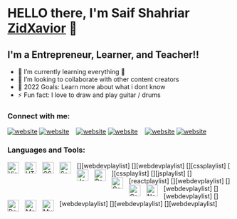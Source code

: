 # HELLO there, I'm Saif Shahriar [ZidXavior][linkedin] 👋 

## I'm a Entrepreneur, Learner,  and Teacher!!
- 🌱 I’m currently learning everything 🤣
- 👯 I’m looking to collaborate with other content creators
- 🥅 2022 Goals: Learn more about what i dont know
- ⚡ Fun fact: I love to draw and play guitar / drums

### Connect with me:

[![website](./img/twitter-light.svg)](https://twitter.com/Saif_Shahriar29#gh-light-mode-only)
[![website](./img/twitter-dark.svg)](https://twitter.com/Saif_Shahriar29#gh-dark-mode-only)
&nbsp;&nbsp;
[![website](./img/linkedin-light.svg)](https://www.linkedin.com/in/saif-shaahriar-007/#gh-light-mode-only)
[![website](./img/linkedin-dark.svg)](https://www.linkedin.com/in/saif-shaahriar-007/#gh-dark-mode-only)
&nbsp;&nbsp;
[![website](./img/instagram-light.svg)](https://www.instagram.com/saifshahriarzidan/#gh-light-mode-only)
[![website](./img/instagram-dark.svg)](https://www.instagram.com/saifshahriarzidan/#gh-dark-mode-only)

### Languages and Tools:

[<img align="left" alt="Visual Studio Code" width="26px" src="https://cdn.jsdelivr.net/gh/devicons/devicon/icons/vscode/vscode-original.svg" style="padding-right:10px;" />][webdevplaylist]
[<img align="left" alt="HTML5" width="26px" src="https://cdn.jsdelivr.net/gh/devicons/devicon/icons/html5/html5-original.svg" style="padding-right:10px;" />][webdevplaylist]
[<img align="left" alt="CSS3" width="26px" src="https://cdn.jsdelivr.net/gh/devicons/devicon/icons/css3/css3-original.svg" style="padding-right:10px;" />][cssplaylist]
[<img align="left" alt="Sass" width="26px" src="https://cdn.jsdelivr.net/gh/devicons/devicon/icons/sass/sass-original.svg" style="padding-right:10px;" />][cssplaylist]
[<img align="left" alt="JavaScript" width="26px" src="https://cdn.jsdelivr.net/gh/devicons/devicon/icons/javascript/javascript-original.svg" style="padding-right:10px;" />][jsplaylist]
[<img align="left" alt="React" width="26px" src="https://cdn.jsdelivr.net/gh/devicons/devicon/icons/react/react-original.svg" style="padding-right:10px;" />][reactplaylist]
[<img align="left" alt="Gatsby" width="26px" src="https://cdn.jsdelivr.net/gh/devicons/devicon/icons/gatsby/gatsby-original.svg" style="padding-right:10px;" />][webdevplaylist]
[<img align="left" alt="GraphQL" width="26px" src="https://cdn.jsdelivr.net/gh/devicons/devicon/icons/graphql/graphql-plain.svg" style="padding-right:10px;" />][webdevplaylist]
[<img align="left" alt="Node.js" width="26px" src="https://cdn.jsdelivr.net/gh/devicons/devicon/icons/nodejs/nodejs-original.svg" style="padding-right:10px;" />][webdevplaylist]
[<img align="left" alt="Deno" width="26px" src="./img/deno-light.svg" style="padding-right:10px;" />][webdevplaylist]
[<img align="left" alt="MongoDB" width="26px" src="https://cdn.jsdelivr.net/gh/devicons/devicon/icons/mongodb/mongodb-original.svg" style="padding-right:10px;" />][webdevplaylist]
[<img align="left" alt="MySQL" width="26px" src="https://cdn.jsdelivr.net/gh/devicons/devicon/icons/mysql/mysql-original.svg" style="padding-right:10px;" />][webdevplaylist]


<br />
<br />

[facebool]:https://www.facebook.com/profile.php?id=100009510580120
[twitter]: https://twitter.com/Saif_Shahriar29r
[instagram]: https://www.instagram.com/saifshahriarzidan
[linkedin]: https://www.linkedin.com/in/saif-shaahriar-007/
[Reddit]:https://www.reddit.com/user/Zid_Xavior
